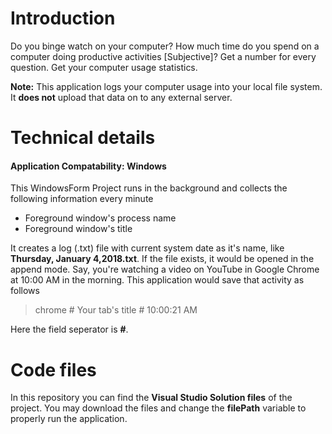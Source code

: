 # Introduction
Do you binge watch on your computer? How much time do you spend on a computer doing productive activities [Subjective]? Get a number for every question. Get your computer usage statistics.

**Note:** This application logs your computer usage into your local file system. It **does not** upload that data on to any external server. 

# Technical details

#### Application Compatability: Windows

This WindowsForm Project runs in the background and collects the following information every minute
* Foreground window's process name
* Foreground window's title

It creates a log (.txt) file with current system date as it's name, like **Thursday, January 4,2018.txt**. If the file exists, it would be opened in the append mode. Say, you're watching a video on YouTube in Google Chrome at 10:00 AM in the morning. This application would save that activity as follows

> chrome # Your tab's title # 10:00:21 AM

Here the field seperator is **#**.

# Code files

In this repository you can find the **Visual Studio Solution files** of the project. You may download the files and change the **filePath** variable to properly run the application.

